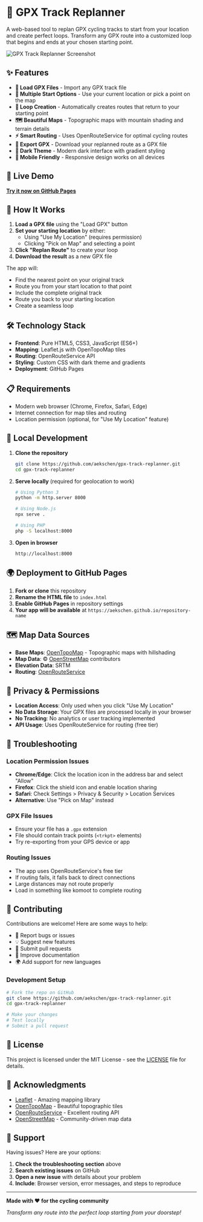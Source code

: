 # 🚴 GPX Track Replanner

A web-based tool to replan GPX cycling tracks to start from your location and create perfect loops. Transform any GPX route into a customized loop that begins and ends at your chosen starting point.

![GPX Track Replanner Screenshot](https://via.placeholder.com/800x400/1e293b/60a5fa?text=GPX+Track+Replanner)

## ✨ Features

- **📁 Load GPX Files** - Import any GPX track file
- **📍 Multiple Start Options** - Use your current location or pick a point on the map
- **🔄 Loop Creation** - Automatically creates routes that return to your starting point
- **🗺️ Beautiful Maps** - Topographic maps with mountain shading and terrain details
- **⚡ Smart Routing** - Uses OpenRouteService for optimal cycling routes
- **💾 Export GPX** - Download your replanned route as a GPX file
- **🌙 Dark Theme** - Modern dark interface with gradient styling
- **📱 Mobile Friendly** - Responsive design works on all devices

## 🚀 Live Demo

**[Try it now on GitHub Pages](https://aekschen.github.io/gpx-track-replanner/Screenshot.jpg)**

## 🎯 How It Works

1. **Load a GPX file** using the "Load GPX" button
2. **Set your starting location** by either:
   - Using "Use My Location" (requires permission)
   - Clicking "Pick on Map" and selecting a point
3. **Click "Replan Route"** to create your loop
4. **Download the result** as a new GPX file

The app will:
- Find the nearest point on your original track
- Route you from your start location to that point
- Include the complete original track
- Route you back to your starting location
- Create a seamless loop

## 🛠️ Technology Stack

- **Frontend**: Pure HTML5, CSS3, JavaScript (ES6+)
- **Mapping**: Leaflet.js with OpenTopoMap tiles
- **Routing**: OpenRouteService API
- **Styling**: Custom CSS with dark theme and gradients
- **Deployment**: GitHub Pages

## 📋 Requirements

- Modern web browser (Chrome, Firefox, Safari, Edge)
- Internet connection for map tiles and routing
- Location permission (optional, for "Use My Location" feature)

## 🔧 Local Development

1. **Clone the repository**
   ```bash
   git clone https://github.com/aekschen/gpx-track-replanner.git
   cd gpx-track-replanner
   ```

2. **Serve locally** (required for geolocation to work)
   ```bash
   # Using Python 3
   python -m http.server 8000
   
   # Using Node.js
   npx serve .
   
   # Using PHP
   php -S localhost:8000
   ```

3. **Open in browser**
   ```
   http://localhost:8000
   ```

## 🌍 Deployment to GitHub Pages

1. **Fork or clone** this repository
2. **Rename the HTML file** to `index.html`
3. **Enable GitHub Pages** in repository settings
4. **Your app will be available** at `https://aekschen.github.io/repository-name`

## 🗺️ Map Data Sources

- **Base Maps**: [OpenTopoMap](https://opentopomap.org/) - Topographic maps with hillshading
- **Map Data**: © [OpenStreetMap](https://www.openstreetmap.org/) contributors
- **Elevation Data**: SRTM
- **Routing**: [OpenRouteService](https://openrouteservice.org/)

## 🔐 Privacy & Permissions

- **Location Access**: Only used when you click "Use My Location"
- **No Data Storage**: Your GPX files are processed locally in your browser
- **No Tracking**: No analytics or user tracking implemented
- **API Usage**: Uses OpenRouteService for routing (free tier)

## 🐛 Troubleshooting

### Location Permission Issues
- **Chrome/Edge**: Click the location icon in the address bar and select "Allow"
- **Firefox**: Click the shield icon and enable location sharing
- **Safari**: Check Settings > Privacy & Security > Location Services
- **Alternative**: Use "Pick on Map" instead

### GPX File Issues
- Ensure your file has a `.gpx` extension
- File should contain track points (`<trkpt>` elements)
- Try re-exporting from your GPS device or app

### Routing Issues
- The app uses OpenRouteService's free tier
- If routing fails, it falls back to direct connections
- Large distances may not route properly
- Load in something like komoot to complete routing

## 🤝 Contributing

Contributions are welcome! Here are some ways to help:

- 🐛 Report bugs or issues
- 💡 Suggest new features
- 🔧 Submit pull requests
- 📖 Improve documentation
- 🌍 Add support for new languages

### Development Setup
```bash
# Fork the repo on GitHub
git clone https://github.com/aekschen/gpx-track-replanner.git
cd gpx-track-replanner

# Make your changes
# Test locally
# Submit a pull request
```

## 📄 License

This project is licensed under the MIT License - see the [LICENSE](LICENSE) file for details.

## 🙏 Acknowledgments

- [Leaflet](https://leafletjs.com/) - Amazing mapping library
- [OpenTopoMap](https://opentopomap.org/) - Beautiful topographic tiles
- [OpenRouteService](https://openrouteservice.org/) - Excellent routing API
- [OpenStreetMap](https://www.openstreetmap.org/) - Community-driven map data

## 📧 Support

Having issues? Here are your options:

1. **Check the troubleshooting section** above
2. **Search existing issues** on GitHub
3. **Open a new issue** with details about your problem
4. **Include**: Browser version, error messages, and steps to reproduce

---

**Made with ❤️ for the cycling community**

*Transform any route into the perfect loop starting from your doorstep!*
